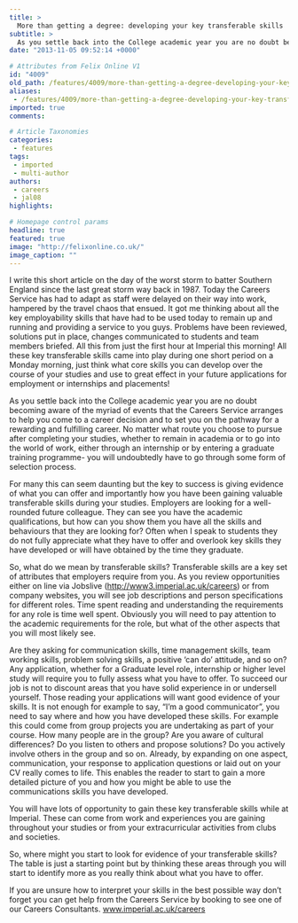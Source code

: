 ```yaml
---
title: >
  More than getting a degree: developing your key transferable skills
subtitle: >
  As you settle back into the College academic year you are no doubt becoming aware of the myriad of events that the Careers Service arranges to help you come to a career decision and to set you on the pathway for a rewarding and fulfilling career.
date: "2013-11-05 09:52:14 +0000"

# Attributes from Felix Online V1
id: "4009"
old_path: /features/4009/more-than-getting-a-degree-developing-your-key-transferable-skills
aliases:
 - /features/4009/more-than-getting-a-degree-developing-your-key-transferable-skills
imported: true
comments:

# Article Taxonomies
categories:
 - features
tags:
 - imported
 - multi-author
authors:
 - careers
 - jal08
highlights:

# Homepage control params
headline: true
featured: true
image: "http://felixonline.co.uk/"
image_caption: ""
---
```


I write this short article on the day of the worst storm to batter Southern England since the last great storm way back in 1987. Today the Careers Service has had to adapt as staff were delayed on their way into work, hampered by the travel chaos that ensued. It got me thinking about all the key employability skills that have had to be used today to remain up and running and providing a service to you guys. Problems have been reviewed, solutions put in place, changes communicated to students and team members briefed. All this from just the first hour at Imperial this morning! All these key transferable skills came into play during one short period on a Monday morning, just think what core skills you can develop over the course of your studies and use to great effect in your future applications for employment or internships and placements!

As you settle back into the College academic year you are no doubt becoming aware of the myriad of events that the Careers Service arranges to help you come to a career decision and to set you on the pathway for a rewarding and fulfilling career. No matter what route you choose to pursue after completing your studies, whether to remain in academia or to go into the world of work, either through an internship or by entering a graduate training programme- you will undoubtedly have to go through some form of selection process.

For many this can seem daunting but the key to success is giving evidence of what you can offer and importantly how you have been gaining valuable transferable skills during your studies. Employers are looking for a well-rounded future colleague. They can see you have the academic qualifications, but how can you show them you have all the skills and behaviours that they are looking for? Often when I speak to students they do not fully appreciate what they have to offer and overlook key skills they have developed or will have obtained by the time they graduate.

So, what do we mean by transferable skills? Transferable skills are a key set of attributes that employers require from you. As you review opportunities either on line via Jobslive (http://www3.imperial.ac.uk/careers) or from company websites, you will see job descriptions and person specifications for different roles. Time spent reading and understanding the requirements for any role is time well spent. Obviously you will need to pay attention to the academic requirements for the role, but what of the other aspects that you will most likely see.

Are they asking for communication skills, time management skills, team working skills, problem solving skills, a positive ‘can do’ attitude, and so on? Any application, whether for a Graduate level role, internship or higher level study will require you to fully assess what you have to offer. To succeed our job is not to discount areas that you have solid experience in or undersell yourself. Those reading your applications will want good evidence of your skills. It is not enough for example to say, “I’m a good communicator”, you need to say where and how you have developed these skills. For example this could come from group projects you are undertaking as part of your course. How many people are in the group? Are you aware of cultural differences? Do you listen to others and propose solutions? Do you actively involve others in the group and so on. Already, by expanding on one aspect, communication, your response to application questions or laid out on your CV really comes to life. This enables the reader to start to gain a more detailed picture of you and how you might be able to use the communications skills you have developed.

You will have lots of opportunity to gain these key transferable skills while at Imperial. These can come from work and experiences you are gaining throughout your studies or from your extracurricular activities from clubs and societies.

So, where might you start to look for evidence of your transferable skills? The table is just a starting point but by thinking these areas through you will start to identify more as you really think about what you have to offer.

If you are unsure how to interpret your skills in the best possible way don’t forget you can get help from the Careers Service by booking to see one of our Careers Consultants.
 www.imperial.ac.uk/careers
